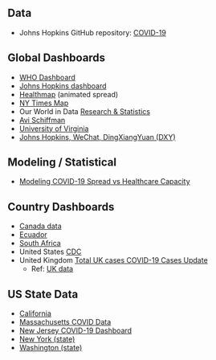 
## Data
- Johns Hopkins GitHub repository: [COVID-19](https://github.com/CSSEGISandData/COVID-19)

## Global Dashboards
- [WHO Dashboard](https://experience.arcgis.com/experience/685d0ace521648f8a5beeeee1b9125cd)
- [Johns Hopkins dashboard](https://coronavirus.jhu.edu/map.html)
- [Healthmap](https://www.healthmap.org/covid-19/) (animated spread)
- [NY Times Map](https://www.nytimes.com/interactive/2020/us/coronavirus-us-cases.html)
- Our World in Data [Research & Statistics](https://ourworldindata.org/coronavirus)
- [Avi Schiffman](https://ncov2019.live/data)
- [University of Virginia](http://nssac.bii.virginia.edu/covid-19/dashboard/)
- [Johns Hopkins, WeChat, DingXiangYuan (DXY)](https://shiny.john-coene.com/coronavirus/)

## Modeling / Statistical 
- [Modeling COVID-19 Spread vs Healthcare Capacity](https://alhill.shinyapps.io/COVID19seir/)

## Country Dashboards
- [Canada data](https://www.canada.ca/en/public-health/services/diseases/2019-novel-coronavirus-infection.html)
- [Ecuador](https://coronavirusecuador.com)
- [South Africa](https://datastudio.google.com/u/0/reporting/1b60bdc7-bec7-44c9-ba29-be0e043d8534/page/hrUIB)
- United States [CDC](https://www.cdc.gov/coronavirus/2019-ncov/cases-in-us.html)
- United Kingdom [Total UK cases COVID-19 Cases Update](https://www.arcgis.com/apps/opsdashboard/index.html#/f94c3c90da5b4e9f9a0b19484dd4bb14)
    - Ref:  [UK data](https://www.gov.uk/government/publications/covid-19-track-coronavirus-cases)




## US State Data
- [California](https://www.latimes.com/projects/california-coronavirus-cases-tracking-outbreak/#nt=2PromoSuperLeadLarge-1col-7030col1-main)
- [Massachusetts COVID Data](https://www.mass.gov/info-details/covid-19-cases-quarantine-and-monitoring#covid-19-cases-in-massachusetts-)
- [New Jersey COVID-19 Dashboard](https://www.nj.gov/health/cd/topics/covid2019_dashboard.shtml)
- [New York (state)](https://www.health.ny.gov/diseases/communicable/coronavirus/)
- [Washington (state)](https://www.doh.wa.gov/Emergencies/Coronavirus)

